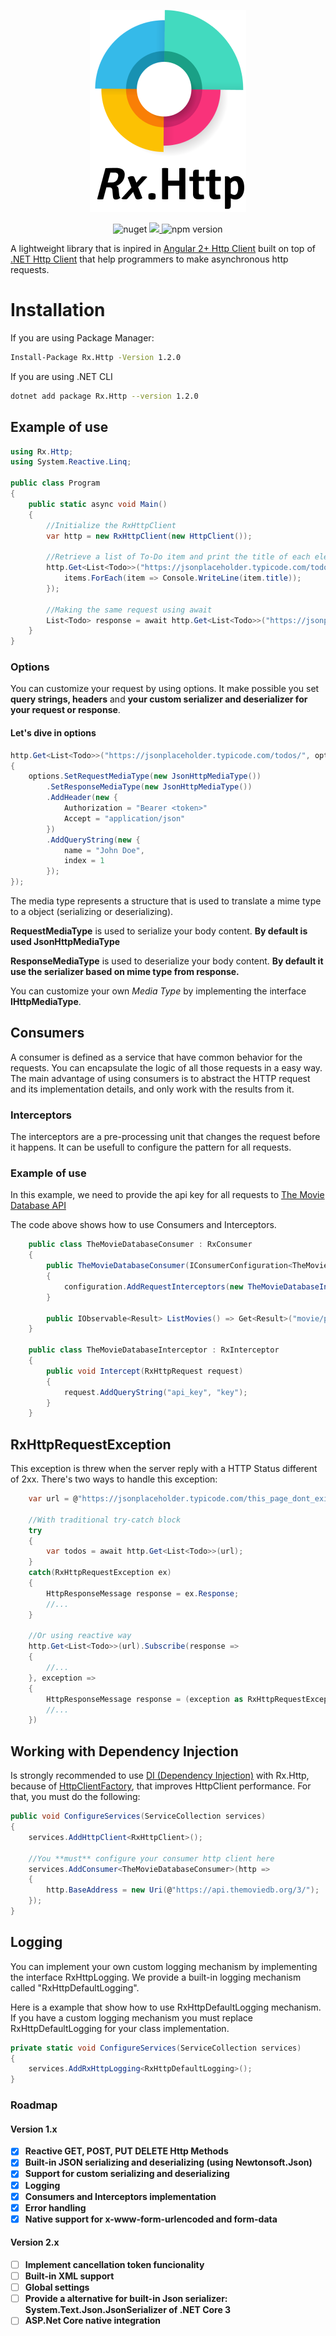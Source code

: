 <p align="center">
  <img src="Resources/rx.http.mini.png">
</p>
<p align="center">
<img alt="nuget" src="https://img.shields.io/nuget/dt/Rx.Http.svg">
<a href="https://www.codacy.com/manual/lucassklp/Rx.Http?utm_source=github.com&amp;utm_medium=referral&amp;utm_content=lucassklp/Rx.Http&amp;utm_campaign=Badge_Grade">
    <img src="https://api.codacy.com/project/badge/Grade/90ffddf0fe1c4bb89e8e7049784ea190"/>
</a>
<img alt="npm version" src="https://img.shields.io/nuget/v/Rx.Http.svg">

<!-- snyk does not support .NET Core yet -->
<!-- https://github.com/snyk/snyk/issues/489 -->
<!-- <a href="https://snyk.io//test/github/lucassklp/Rx.Http?targetFile=Rx.Http/Rx.Http.csproj"><img src="https://snyk.io//test/github/lucassklp/Rx.Http/badge.svg?targetFile=Rx.Http/Rx.Http.csproj" alt="Known Vulnerabilities" data-canonical-src="https://snyk.io//test/github/lucassklp/Rx.Http?targetFile=Rx.Http/Rx.Http.csproj" style="max-width:100%;"></a> -->

</p>

A lightweight library that is inpired in [Angular 2+ Http Client](https://angular.io/guide/http) built on top of [.NET Http Client](https://docs.microsoft.com/pt-br/dotnet/api/system.net.http.httpclient) that help programmers to make asynchronous http requests.

# Installation

If you are using Package Manager:

```bash
Install-Package Rx.Http -Version 1.2.0
```

If you are using .NET CLI

```bash
dotnet add package Rx.Http --version 1.2.0
```

## Example of use

```csharp
using Rx.Http;
using System.Reactive.Linq;

public class Program
{
    public static async void Main()
    {
        //Initialize the RxHttpClient
        var http = new RxHttpClient(new HttpClient());

        //Retrieve a list of To-Do item and print the title of each element asynchronously
        http.Get<List<Todo>>("https://jsonplaceholder.typicode.com/todos/").Subscribe(items => {
            items.ForEach(item => Console.WriteLine(item.title));
        });

        //Making the same request using await
        List<Todo> response = await http.Get<List<Todo>>("https://jsonplaceholder.typicode.com/todos/");
    }
}
```

### Options

You can customize your request by using options. It make possible you set **query strings, headers** and **your custom serializer and deserializer for your request or response**.

#### Let's dive in options

```csharp
http.Get<List<Todo>>("https://jsonplaceholder.typicode.com/todos/", options =>
{
    options.SetRequestMediaType(new JsonHttpMediaType())
        .SetResponseMediaType(new JsonHttpMediaType())
        .AddHeader(new {
            Authorization = "Bearer <token>"
            Accept = "application/json"
        })
        .AddQueryString(new {
            name = "John Doe",
            index = 1
        });
});
```

The media type represents a structure that is used to translate a mime type to a object (serializing or deserializing).

**RequestMediaType** is used to serialize your body content. **By default is used JsonHttpMediaType**

**ResponseMediaType** is used to deserialize your body content. **By default it use the serializer based on mime type from response.**

You can customize your own *Media Type* by implementing the interface **IHttpMediaType**.

## Consumers

A consumer is defined as a service that have common behavior for the requests. You can encapsulate the logic of all those requests in a easy way.
The main advantage of using consumers is to abstract the HTTP request and its implementation details, and only work with the results from it.

### Interceptors

The interceptors are a pre-processing unit that changes the request before it happens. It can be usefull to configure the pattern for all requests.

### Example of use

In this example, we need to provide the api key for all requests to [The Movie Database API](https://developers.themoviedb.org/3/)

The code above shows how to use Consumers and Interceptors.

```csharp
    public class TheMovieDatabaseConsumer : RxConsumer
    {
        public TheMovieDatabaseConsumer(IConsumerConfiguration<TheMovieDatabaseConsumer> configuration): base(configuration)
        {
            configuration.AddRequestInterceptors(new TheMovieDatabaseInterceptor());
        }

        public IObservable<Result> ListMovies() => Get<Result>("movie/popular");
    }

    public class TheMovieDatabaseInterceptor : RxInterceptor
    {
        public void Intercept(RxHttpRequest request)
        {
            request.AddQueryString("api_key", "key");
        }
    }
```

## RxHttpRequestException

This exception is threw when the server reply with a HTTP Status different of 2xx. There's two ways to handle this exception:

```csharp
    var url = @"https://jsonplaceholder.typicode.com/this_page_dont_exist_hehehe/";

    //With traditional try-catch block
    try
    {
        var todos = await http.Get<List<Todo>>(url);
    }
    catch(RxHttpRequestException ex)
    {
        HttpResponseMessage response = ex.Response;
        //...
    }

    //Or using reactive way
    http.Get<List<Todo>>(url).Subscribe(response =>
    {
        //...
    }, exception =>
    {
        HttpResponseMessage response = (exception as RxHttpRequestException)?.Response;
        //...
    })

```

## Working with Dependency Injection

Is strongly recommended to use [DI (Dependency Injection)](https://docs.microsoft.com/en-us/aspnet/core/fundamentals/dependency-injection) with Rx.Http, because of [HttpClientFactory](https://docs.microsoft.com/en-us/dotnet/architecture/microservices/implement-resilient-applications/use-httpclientfactory-to-implement-resilient-http-requests), that improves HttpClient performance. For that, you must do the following:

```csharp
public void ConfigureServices(ServiceCollection services)
{
    services.AddHttpClient<RxHttpClient>();

    //You **must** configure your consumer http client here
    services.AddConsumer<TheMovieDatabaseConsumer>(http =>
    {
        http.BaseAddress = new Uri(@"https://api.themoviedb.org/3/");
    });
}
```

## Logging

You can implement your own custom logging mechanism by implementing the interface RxHttpLogging.
We provide a built-in logging mechanism called "RxHttpDefaultLogging".

Here is a example that show how to use RxHttpDefaultLogging mechanism. If you have a custom logging mechanism you must replace RxHttpDefaultLogging for your class implementation.

```csharp
private static void ConfigureServices(ServiceCollection services)
{
    services.AddRxHttpLogging<RxHttpDefaultLogging>();
}
```

### Roadmap

#### Version 1.x

 * [x] **Reactive GET, POST, PUT DELETE Http Methods**
 * [x] **Built-in JSON serializing and deserializing (using Newtonsoft.Json)**
 * [x] **Support for custom serializing and deserializing**
 * [x] **Logging**
 * [x] **Consumers and Interceptors implementation**
 * [x] **Error handling**
 * [x] **Native support for x-www-form-urlencoded and form-data**

#### Version 2.x

 * [ ] **Implement cancellation token funcionality**
 * [ ] **Built-in XML support**
 * [ ] **Global settings**
 * [ ] **Provide a alternative for built-in Json serializer: System.Text.Json.JsonSerializer of .NET Core 3**
 * [ ] **ASP.Net Core native integration**
